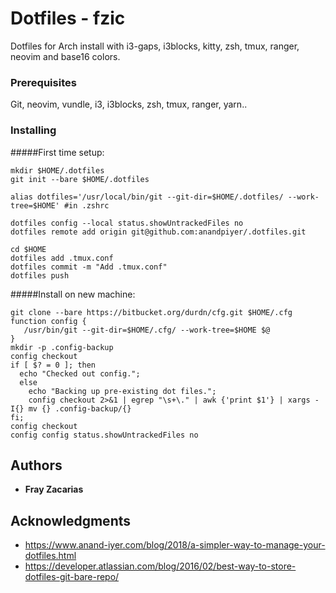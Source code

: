 # Dotfiles - fzic

Dotfiles for Arch install with i3-gaps, i3blocks, kitty, zsh, tmux, ranger, neovim and base16 colors.

### Prerequisites

Git, neovim, vundle, i3, i3blocks, zsh, tmux, ranger, yarn..

### Installing

#####First time setup:

```
mkdir $HOME/.dotfiles
git init --bare $HOME/.dotfiles

alias dotfiles='/usr/local/bin/git --git-dir=$HOME/.dotfiles/ --work-tree=$HOME' #in .zshrc

dotfiles config --local status.showUntrackedFiles no
dotfiles remote add origin git@github.com:anandpiyer/.dotfiles.git

cd $HOME
dotfiles add .tmux.conf
dotfiles commit -m "Add .tmux.conf"
dotfiles push
```

#####Install on new machine:

```
git clone --bare https://bitbucket.org/durdn/cfg.git $HOME/.cfg
function config {
   /usr/bin/git --git-dir=$HOME/.cfg/ --work-tree=$HOME $@
}
mkdir -p .config-backup
config checkout
if [ $? = 0 ]; then
  echo "Checked out config.";
  else
    echo "Backing up pre-existing dot files.";
    config checkout 2>&1 | egrep "\s+\." | awk {'print $1'} | xargs -I{} mv {} .config-backup/{}
fi;
config checkout
config config status.showUntrackedFiles no
```
## Authors

* **Fray Zacarias**

## Acknowledgments

* https://www.anand-iyer.com/blog/2018/a-simpler-way-to-manage-your-dotfiles.html
* https://developer.atlassian.com/blog/2016/02/best-way-to-store-dotfiles-git-bare-repo/
